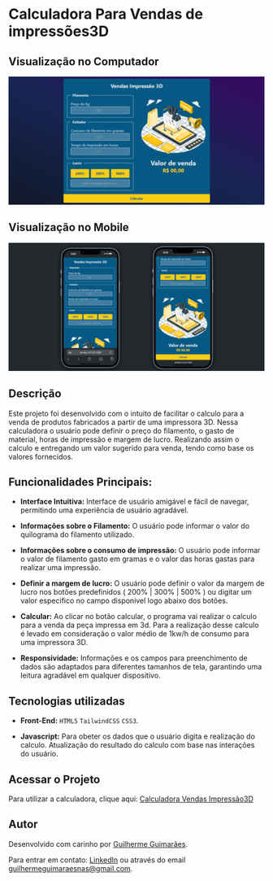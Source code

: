 # Calculadora Para Vendas de impressões3D

## Visualização no Computador

![Tela de Produtos](./.github/tela-pc.png) 

## Visualização no Mobile

![Tela de Produtos](./.github/tela-mobile.png) 

## Descrição
Este projeto foi desenvolvido com o intuito de facilitar o calculo para a venda de produtos fabricados a partir de uma impressora 3D. Nessa calculadora o usuário pode definir o preço do filamento, o gasto de material, horas de impressão e margem de lucro. Realizando assim o calculo e entregando um valor sugerido para venda, tendo como base os valores fornecidos.

## Funcionalidades Principais:
- **Interface Intuitiva:** Interface de usuário amigável e fácil de navegar, permitindo uma experiência de usuário agradável.

- **Informações sobre o Filamento:** O usuário pode informar o valor do quilograma do filamento utilizado.

- **Informações sobre o consumo de impressão:** O usuário pode informar o valor de filamento gasto em gramas e o valor das horas gastas para realizar uma impressão.

- **Definir a margem de lucro:** O usuário pode definir o valor da margem de lucro nos botões predefinidos ( 200% | 300% | 500% ) ou digitar um valor especifico no campo disponivel logo abaixo dos botões.

- **Calcular:** Ao clicar no botão calcular, o programa vai realizar o calculo para a venda da peça impressa em 3d. Para a realização desse calculo é levado em consideração o valor médio de 1kw/h de consumo para uma impressora 3D. 

- **Responsividade:** Informações e os campos para preenchimento de dados são adaptados para diferentes tamanhos de tela, garantindo uma leitura agradável em qualquer dispositivo.

## Tecnologias utilizadas

- **Front-End:** `HTML5` `TailwindCSS` `CSS3`.

- **Javascript:** Para obeter os dados que o usuário digita e realização do calculo. Atualização do resultado do calculo com base nas interações do usuário. 

## Acessar o Projeto
Para utilizar a calculadora, clique aqui: [Calculadora Vendas Impressão3D](https://calculadora-vendas-impressao3-d.vercel.app/)

## Autor
Desenvolvido com carinho por [Guilherme Guimarães](https://github.com/guilhermeguimaraesn).

Para entrar em contato: [LinkedIn](https://www.linkedin.com/in/guilhermegn/) ou através do email [guilhermeguimaraesnas@gmail.com]().
